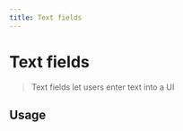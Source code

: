 ```yaml
---
title: Text fields
---
```


# Text fields

> Text fields let users enter text into a UI

## Usage

<usage name="text-fields"></usage>
